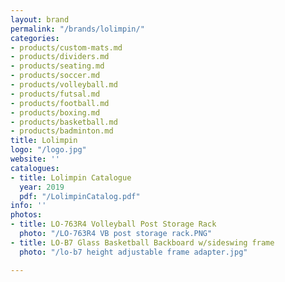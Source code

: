 ```yaml
---
layout: brand
permalink: "/brands/lolimpin/"
categories:
- products/custom-mats.md
- products/dividers.md
- products/seating.md
- products/soccer.md
- products/volleyball.md
- products/futsal.md
- products/football.md
- products/boxing.md
- products/basketball.md
- products/badminton.md
title: Lolimpin
logo: "/logo.jpg"
website: ''
catalogues:
- title: Lolimpin Catalogue
  year: 2019
  pdf: "/LolimpinCatalog.pdf"
info: ''
photos:
- title: LO-763R4 Volleyball Post Storage Rack
  photo: "/LO-763R4 VB post storage rack.PNG"
- title: LO-B7 Glass Basketball Backboard w/sideswing frame
  photo: "/lo-b7 height adjustable frame adapter.jpg"

---
```

